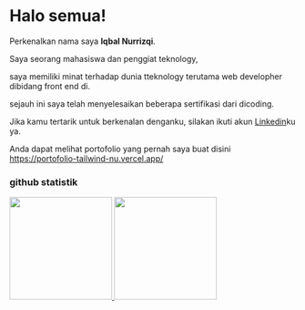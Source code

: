 
# Halo semua! 

Perkenalkan nama saya **Iqbal Nurrizqi**.<br>

Saya seorang mahasiswa dan penggiat teknology, <br>

saya memiliki minat terhadap dunia tteknology terutama web developher dibidang front end di.<br>

sejauh ini saya telah menyelesaikan beberapa sertifikasi dari dicoding.<br>

Jika kamu tertarik untuk berkenalan denganku, silakan ikuti akun [Linkedin](https://www.linkedin.com/iqbal-nurrizqi/)ku ya. <br>

Anda dapat melihat portofolio yang pernah saya buat disini https://portofolio-tailwind-nu.vercel.app/

### github statistik
<p align="left">
<a href="https://github.com/iqbalnurrizqi">
  <img height="180em" src="https://github-readme-stats-eight-theta.vercel.app/api?username=penuliscode&show_icons=true&theme=algolia&include_all_commits=true&count_private=true"/>
  <img height="180em" src="https://github-readme-stats-eight-theta.vercel.app/api/top-langs/?username=iqbalnurrizqi&layout=compact&theme=algolia"/>
</a>
</p>
